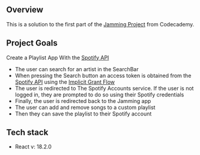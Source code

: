 ## Overview
This is a solution to the first part of the [Jamming Project](https://www.codecademy.com/journeys/full-stack-engineer/paths/fscj-22-front-end-development/tracks/fscj-22-react-part-ii/modules/wdcp-22-jammming-54dd6aa4-39da-42be-989f-67a12f65b1a8/projects/jammming-prj) from Codecademy.

## Project Goals
Create a Playlist App With the [Spotify API](https://developer.spotify.com/documentation/web-api/)
* The user can search for an artist in the SearchBar
* When pressing the Search button an access token is obtained from the [Spotify API](https://developer.spotify.com/documentation/web-api/) using the [Implicit Grant Flow](https://developer.spotify.com/documentation/general/guides/authorization/implicit-grant/)
* The user is redirected to The Spotify Accounts service. If the user is not logged in, they are prompted to do so using their Spotify credentials
* Finally, the user is redirected back to the Jamming app
* The user can add and remove songs to a custom playlist
* Then they can save the playlist to their Spotify account 

## Tech stack
* React v: 18.2.0


